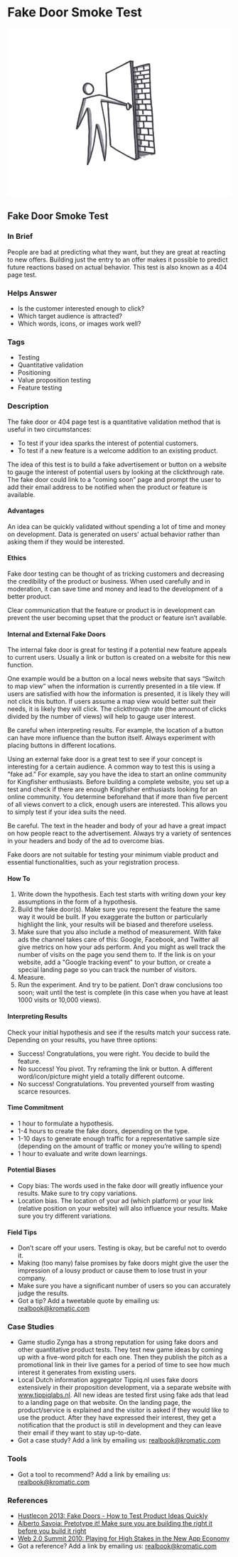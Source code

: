 # Fake Door Smoke Test

![](../.gitbook/assets/illustration-fake-door-test.png)

## Fake Door Smoke Test

### In Brief

People are bad at predicting what they want, but they are great at reacting to new offers. Building just the entry to an offer makes it possible to predict future reactions based on actual behavior. This test is also known as a 404 page test.

### Helps Answer

* Is the customer interested enough to click?
* Which target audience is attracted?
* Which words, icons, or images work well?

### Tags

* Testing
* Quantitative validation
* Positioning
* Value proposition testing
* Feature testing

### Description

The fake door or 404 page test is a quantitative validation method that is useful in two circumstances:

* To test if your idea sparks the interest of potential customers.
* To test if a new feature is a welcome addition to an existing product.  

The idea of this test is to build a fake advertisement or button on a website to gauge the interest of potential users by looking at the clickthrough rate. The fake door could link to a “coming soon” page and prompt the user to add their email address to be notified when the product or feature is available.

#### Advantages

An idea can be quickly validated without spending a lot of time and money on development. Data is generated on users' actual behavior rather than asking them if they would be interested.

#### Ethics

Fake door testing can be thought of as tricking customers and decreasing the credibility of the product or business. When used carefully and in moderation, it can save time and money and lead to the development of a better product.

Clear communication that the feature or product is in development can prevent the user becoming upset that the product or feature isn’t available.

#### Internal and External Fake Doors

The internal fake door is great for testing if a potential new feature appeals to current users. Usually a link or button is created on a website for this new function.

One example would be a button on a local news website that says “Switch to map view” when the information is currently presented in a tile view. If users are satisfied with how the information is presented, it is likely they will not click this button. If users assume a map view would better suit their needs, it is likely they will click. The clickthrough rate \(the amount of clicks divided by the number of views\) will help to gauge user interest.

Be careful when interpreting results. For example, the location of a button can have more influence than the button itself. Always experiment with placing buttons in different locations.

Using an external fake door is a great test to see if your concept is interesting for a certain audience. A common way to test this is using a "fake ad." For example, say you have the idea to start an online community for Kingfisher enthusiasts. Before building a complete website, you set up a test and check if there are enough Kingfisher enthusiasts looking for an online community. You determine beforehand that if more than five percent of all views convert to a click, enough users are interested. This allows you to simply test if your idea suits the need.

Be careful. The text in the header and body of your ad have a great impact on how people react to the advertisement. Always try a variety of sentences in your headers and body of the ad to overcome bias.

Fake doors are not suitable for testing your minimum viable product and essential functionalities, such as your registration process.

#### How To

1. Write down the hypothesis. Each test starts with writing down your key assumptions in the form of a hypothesis.
2. Build the fake door\(s\). Make sure you represent the feature the same way it would be built. If you exaggerate the button or particularly highlight the link, your results will be biased and therefore useless.  
3. Make sure that you also include a method of measurement. With fake ads the channel takes care of this: Google, Facebook, and Twitter all give metrics on how your ads perform. And you might as well track the number of visits on the page you send them to. If the link is on your website, add a "Google tracking event" to your button, or create a special landing page so you can track the number of visitors. 
4. Measure.
5. Run the experiment. And try to be patient. Don’t draw conclusions too soon; wait until the test is complete \(in this case when you have at least 1000 visits or 10,000 views\). 

#### Interpreting Results

Check your initial hypothesis and see if the results match your success rate. Depending on your results, you have three options:

* Success! Congratulations, you were right. You decide to build the feature.
* No success! You pivot. Try reframing the link or button. A different word/icon/picture might yield a totally different outcome. 
* No success! Congratulations. You prevented yourself from wasting scarce resources.  

#### Time Commitment

* 1 hour to formulate a hypothesis. 
* 1-4 hours to create the fake doors, depending on the type.
* 1-10 days to generate enough traffic for a representative sample size \(depending on the amount of traffic or money you’re willing to spend\)
* 1 hour to evaluate and write down learnings. 

#### Potential Biases

* Copy bias: The words used in the fake door will greatly influence your results. Make sure to try copy variations.
* Location bias. The location of your ad \(which platform\) or your link \(relative position on your website\) will also influence your results. Make sure you try different variations. 

#### Field Tips

* Don’t scare off your users. Testing is okay, but be careful not to overdo it. 
* Making \(too many\) false promises by fake doors might give the user the impression of a lousy product or cause them to lose trust in your company. 
* Make sure you have a significant number of users so you can accurately judge the results.
* Got a tip? Add a tweetable quote by emailing us: [realbook@kromatic.com](mailto:realbook@kromatic.com)

### Case Studies

* Game studio Zynga has a strong reputation for using fake doors and other quantitative product tests. They test new game ideas by coming up with a five-word pitch for each one. Then they publish the pitch as a promotional link in their live games for a period of time to see how much interest it generates from existing users.
* Local Dutch information aggregator Tippiq.nl uses fake doors extensively in their proposition development, via a separate website with www.tippiqlabs.nl. All new ideas are tested first using fake ads that lead to a landing page on that website. On the landing page, the product/service is explained and the visitor is asked if they would like to use the product. After they have expressed their interest, they get a notification that the product is still in development and they can leave their email if they want to stay up-to-date.
* Got a case study? Add a link by emailing us: [realbook@kromatic.com](mailto:realbook@kromatic.com)

### Tools

* Got a tool to recommend? Add a link by emailing us: [realbook@kromatic.com](mailto:realbook@kromatic.com)

### References

* [Hustlecon 2013: Fake Doors - How to Test Product Ideas Quickly](http://www.slideshare.net/JessLee4/fake-doors-how-to-test-product-ideas-quickly-hustlecon-2013)
* [Alberto Savoia: Pretotype it! Make sure you are building the right it before you build it right](http://www.pretotyping.org)
* [Web 2.0 Summit 2010: Playing for High Stakes in the New App Economy](https://www.youtube.com/watch?v=81F1qSOq3cs)
* Got a reference? Add a link by emailing us: [realbook@kromatic.com](https://github.com/trikro/the-real-startup-book/tree/6a17bc36666863334ffdefad4f2a9abf3e12ce13/part4-evaluative_market_experiment/realbook@kromatic.com)

